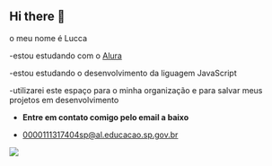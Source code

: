## Hi there 👋

o meu nome é Lucca

-estou estudando com o [Alura](https://www.alura.com.br) 

-estou estudando o desenvolvimento da liguagem JavaScript

-utilizarei este espaço para o minha organização e para salvar meus projetos em desenvolvimento 

- **Entre em contato comigo pelo email a baixo**

- 0000111317404sp@al.educacao.sp.gov.br

 ![](https://media1.tenor.com/m/6HdySNL-OGEAAAAC/peace-out-peace-sign.gif)
 
